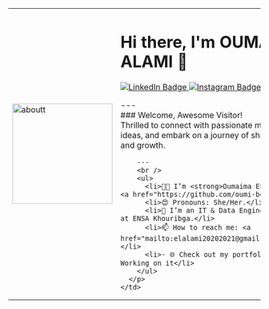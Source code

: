 <table>
  <tr>
    <td>
      <img src="https://github.com/user-attachments/assets/a08c528a-13d3-4729-a75a-0bd0fae42682" alt="aboutt" width="200" />
    </td>
    <td>
      <h1>Hi there, I'm OUMAIMA EL ALAMI 👋</h1>
      <p>
        <a href="https://www.linkedin.com/in/oumaima-el-alami-906276246">
          <img src="https://img.shields.io/badge/LinkedIn-0A66C2?style=flat-square&logo=linkedin&logoColor=white" alt="LinkedIn Badge">
        </a>
        <a href="https://www.instagram.com/_.el_alami/">
          <img src="https://img.shields.io/badge/Instagram-E4405F?style=flat-square&logo=instagram&logoColor=white" alt="Instagram Badge">
        </a>
      </p>
      <p>
        ---
        <br />
          ### Welcome, Awesome Visitor!
          <br />
          Thrilled to connect with passionate minds, exchange ideas, and embark on a journey of shared learning and growth.
        <br />

        ---
        <br />
        <ul>
          <li>👨‍💻 I’m <strong>Oumaima EL Alami</strong>  <a href="https://github.com/oumi-beep/">Oum</a>.
          <li>😍 Pronouns: She/Her.</li>
          <li>🏢 I’m an IT & Data Engineering Student at ENSA Khouribga.</li>
          <li>📫 How to reach me: <a href="mailto:elalami20202021@gmail.com">Email</a>.</li>
          <li>- 🌐 Check out my portfolio: ·· still Working on it</li>
        </ul>
      </p>
    </td>
  </tr>
</table>
